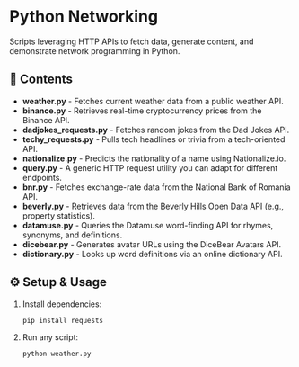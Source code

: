 # Python Networking

Scripts leveraging HTTP APIs to fetch data, generate content, and demonstrate network programming in Python.

## 📁 Contents

- **weather.py** - Fetches current weather data from a public weather API.
- **binance.py** - Retrieves real-time cryptocurrency prices from the Binance API.
- **dadjokes_requests.py** - Fetches random jokes from the Dad Jokes API.
- **techy_requests.py** - Pulls tech headlines or trivia from a tech-oriented API.
- **nationalize.py** - Predicts the nationality of a name using Nationalize.io.
- **query.py** - A generic HTTP request utility you can adapt for different endpoints.
- **bnr.py** - Fetches exchange-rate data from the National Bank of Romania API.
- **beverly.py** - Retrieves data from the Beverly Hills Open Data API (e.g., property statistics).
- **datamuse.py** - Queries the Datamuse word-finding API for rhymes, synonyms, and definitions.
- **dicebear.py** - Generates avatar URLs using the DiceBear Avatars API.
- **dictionary.py** - Looks up word definitions via an online dictionary API.

## ⚙️ Setup & Usage

1. Install dependencies:

   ```bash
   pip install requests
   ```
2. Run any script:

   ```bash
   python weather.py
   ```
